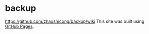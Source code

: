 # backup
https://github.com/zhaoshicong/backup/wiki
This site was built using [GitHub Pages](https://pages.github.com/).


